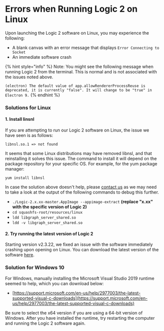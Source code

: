# Errors when Running Logic 2 on Linux

Upon launching the Logic 2 software on Linux, you may experience the following:

* A blank canvas with an error message that displays `Error Connecting to Socket`
* An immediate software crash

{% hint style="info" %}
Note: You might see the following message when running Logic 2 from the terminal. This is normal and is not associated with the issues noted above.

`(electron) The default value of app.allowRendererProcessReuse is deprecated, it is currently "false". It will change to be "true" in Electron 9.`
{% endhint %}

### Solutions for Linux

#### 1. Install linsnl

If you are attempting to run our Logic 2 software on Linux, the issue we have seen is as follows:

`libnsl.so.1 => not found`

It seems that some Linux distributions may have removed libnsl, and that reinstalling it solves this issue. The command to install it will depend on the package repository for your specific OS. For example, for the yum package manager:

`yum install libnsl`

In case the solution above doesn't help, please [contact us](https://contact.saleae.com/hc/en-us/requests/new) as we may need to take a look at the output of the following commands to debug this further.

* `./Logic-2.x.xx-master.AppImage --appimage-extract` **\(replace "x.xx" with the specific version of Logic 2\)**
* `cd squashfs-root/resources/linux` 
* `ldd libgraph_server_shared.so` 
* `ldd -v libgraph_server_shared.so`

#### 2. Try running the latest version of Logic 2

Starting version v2.3.22, we fixed an issue with the software immediately crashing upon opening on Linux. You can download the latest version of the software [here](https://www.saleae.com/downloads/).

### Solution for Windows 10

For Windows, manually installing the Microsoft Visual Studio 2019 runtime seemed to help, which you can download below:

* [https://support.microsoft.com/en-us/help/2977003/the-latest-supported-visual-c-downloads](https://support.microsoft.com/en-us/help/2977003/the-latest-supported-visual-c-downloads)

Be sure to select the x64 version if you are using a 64-bit version of Windows. After you have installed the runtime, try restarting the computer and running the Logic 2 software again.





